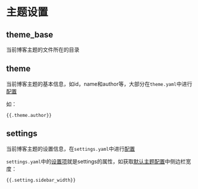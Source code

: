 # 主题设置

## **theme\_base**

当前博客主题的文件所在的目录

## **theme**

当前博客主题的基本信息，如id，name和author等，大部分在`theme.yaml`中进行[配置](../../zhu-ti-xin-xi/ji-ben-xin-xi.md)

如：

```
{{.theme.author}}
```

## **settings**

当前博客主题的设置信息，在`settings.yaml`中进行[配置](../../zhu-ti-xin-xi/zhu-ti-pei-zhi.md)

`settings.yaml`中的[设置项](../../zhu-ti-xin-xi/zhu-ti-pei-zhi.md#she-zhi-xiang)就是settings的属性，如获取[默认主题配置](https://github.com/go-sonic/default-theme-anatole/blob/master/settings.yaml)中侧边栏宽度：

```
{{.setting.sidebar_width}}
```

